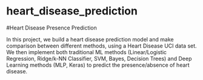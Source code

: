 # heart_disease_prediction

#Heart Disease Presence Prediction

In this project, we build a heart disease prediction model and make comparison between different methods, using a Heart Disease UCI data set. We then implement both traditional ML methods (Linear/Logistic Regression, Ridge/k-NN Classifier, SVM, Bayes, Decision Trees) and Deep Learning methods (MLP, Keras) to predict the presence/absence of heart disease.
